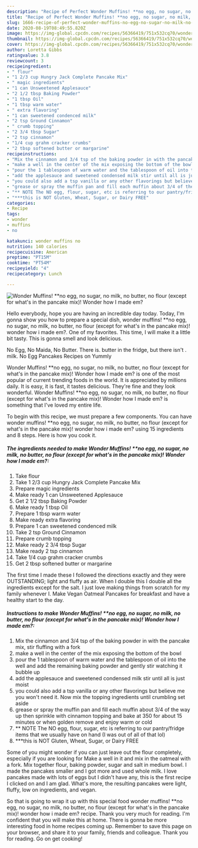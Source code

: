 ```yaml
---
description: "Recipe of Perfect Wonder Muffins! **no egg, no sugar, no milk, no butter, no flour (except for what&amp;#39;s in the pancake mix)! Wonder how I made em?"
title: "Recipe of Perfect Wonder Muffins! **no egg, no sugar, no milk, no butter, no flour (except for what&amp;#39;s in the pancake mix)! Wonder how I made em?"
slug: 1666-recipe-of-perfect-wonder-muffins-no-egg-no-sugar-no-milk-no-butter-no-flour-except-for-what-and-39-s-in-the-pancake-mix-wonder-how-i-made-em
date: 2020-08-19T08:49:55.820Z
image: https://img-global.cpcdn.com/recipes/56366419/751x532cq70/wonder-muffins-no-egg-no-sugar-no-milk-no-butter-no-flour-except-for-whats-in-the-pancake-m-recipe-main-photo.jpg
thumbnail: https://img-global.cpcdn.com/recipes/56366419/751x532cq70/wonder-muffins-no-egg-no-sugar-no-milk-no-butter-no-flour-except-for-whats-in-the-pancake-m-recipe-main-photo.jpg
cover: https://img-global.cpcdn.com/recipes/56366419/751x532cq70/wonder-muffins-no-egg-no-sugar-no-milk-no-butter-no-flour-except-for-whats-in-the-pancake-m-recipe-main-photo.jpg
author: Loretta Gibbs
ratingvalue: 3.8
reviewcount: 3
recipeingredient:
- " flour"
- "1 2/3 cup Hungry Jack Complete Pancake Mix"
- " magic ingredients"
- "1 can Unsweetened Applesauce"
- "2 1/2 tbsp Baking Powder"
- "1 tbsp Oil"
- "1 tbsp warm water"
- " extra flavoring"
- "1 can sweetened condenced milk"
- "2 tsp Ground Cinnamon"
- " crumb topping"
- "2 3/4 tbsp Sugar"
- "2 tsp cinnamon"
- "1/4 cup grahm cracker crumbs"
- "2 tbsp softened butter or margarine"
recipeinstructions:
- "Mix the cinnamon and 3/4 tsp of the baking powder in with the pancake mix, stir fluffing with a fork"
- "make a well in the center of the mix exposing the bottom of the bowl"
- "pour the 1 tablespoon of warm water and the tablespoon of oil into the well and add the remaining baking powder and gently stir watching it bubble up"
- "add the applesauce and sweetened condensed milk stir until all is just moist"
- "you could also add a tsp vanilla or any other flavorings but believe me you won&#39;t need it. Now mix the topping ingredients until crumbling set aside"
- "grease or spray the muffin pan and fill each muffin about 3/4 of the way up then sprinkle with cinnamon topping and bake at 350 for about 15 minutes or when golden remove and enjoy warm or cold"
- "** NOTE The NO egg, flour, sugar, etc is referring to our pantry/fridge items that we usually have on hand (I was out of all of that lol)"
- "***this is NOT Gluten, Wheat, Sugar, or Dairy FREE"
categories:
- Recipe
tags:
- wonder
- muffins
- no

katakunci: wonder muffins no 
nutrition: 140 calories
recipecuisine: American
preptime: "PT15M"
cooktime: "PT54M"
recipeyield: "4"
recipecategory: Lunch

---
```



![Wonder Muffins! **no egg, no sugar, no milk, no butter, no flour (except for what&#39;s in the pancake mix)! Wonder how I made em?](https://img-global.cpcdn.com/recipes/56366419/751x532cq70/wonder-muffins-no-egg-no-sugar-no-milk-no-butter-no-flour-except-for-whats-in-the-pancake-m-recipe-main-photo.jpg)

Hello everybody, hope you are having an incredible day today. Today, I'm gonna show you how to prepare a special dish, wonder muffins! **no egg, no sugar, no milk, no butter, no flour (except for what&#39;s in the pancake mix)! wonder how i made em?. One of my favorites. This time, I will make it a little bit tasty. This is gonna smell and look delicious.

No Egg, No Maida, No Butter. There is. butter in the fridge, but there isn&#39;t . milk. No Egg Pancakes Recipes on Yummly

Wonder Muffins! **no egg, no sugar, no milk, no butter, no flour (except for what&#39;s in the pancake mix)! Wonder how I made em? is one of the most popular of current trending foods in the world. It is appreciated by millions daily. It is easy, it is fast, it tastes delicious. They're fine and they look wonderful. Wonder Muffins! **no egg, no sugar, no milk, no butter, no flour (except for what&#39;s in the pancake mix)! Wonder how I made em? is something that I've loved my entire life.


To begin with this recipe, we must prepare a few components. You can have wonder muffins! **no egg, no sugar, no milk, no butter, no flour (except for what&#39;s in the pancake mix)! wonder how i made em? using 15 ingredients and 8 steps. Here is how you cook it.

<!--inarticleads1-->

##### The ingredients needed to make Wonder Muffins! **no egg, no sugar, no milk, no butter, no flour (except for what&#39;s in the pancake mix)! Wonder how I made em?:

1. Take  flour
1. Take 1 2/3 cup Hungry Jack Complete Pancake Mix
1. Prepare  magic ingredients
1. Make ready 1 can Unsweetened Applesauce
1. Get 2 1/2 tbsp Baking Powder
1. Make ready 1 tbsp Oil
1. Prepare 1 tbsp warm water
1. Make ready  extra flavoring
1. Prepare 1 can sweetened condenced milk
1. Take 2 tsp Ground Cinnamon
1. Prepare  crumb topping
1. Make ready 2 3/4 tbsp Sugar
1. Make ready 2 tsp cinnamon
1. Take 1/4 cup grahm cracker crumbs
1. Get 2 tbsp softened butter or margarine


The first time I made these I followed the directions exactly and they were OUTSTANDING; light and fluffy as air. When I double this I double all the ingredients except for the salt. I just love making things from scratch for my family whenever I. Make Vegan Oatmeal Pancakes for breakfast and have a healthy start to the day. 

<!--inarticleads2-->

##### Instructions to make Wonder Muffins! **no egg, no sugar, no milk, no butter, no flour (except for what&#39;s in the pancake mix)! Wonder how I made em?:

1. Mix the cinnamon and 3/4 tsp of the baking powder in with the pancake mix, stir fluffing with a fork
1. make a well in the center of the mix exposing the bottom of the bowl
1. pour the 1 tablespoon of warm water and the tablespoon of oil into the well and add the remaining baking powder and gently stir watching it bubble up
1. add the applesauce and sweetened condensed milk stir until all is just moist
1. you could also add a tsp vanilla or any other flavorings but believe me you won&#39;t need it. Now mix the topping ingredients until crumbling set aside
1. grease or spray the muffin pan and fill each muffin about 3/4 of the way up then sprinkle with cinnamon topping and bake at 350 for about 15 minutes or when golden remove and enjoy warm or cold
1. ** NOTE The NO egg, flour, sugar, etc is referring to our pantry/fridge items that we usually have on hand (I was out of all of that lol)
1. ***this is NOT Gluten, Wheat, Sugar, or Dairy FREE


Some of you might wonder if you can just leave out the flour completely, especially if you are looking for Make a well in it and mix in the oatmeal with a fork. Mix together flour, baking powder, sugar and salt in medium bowl. I made the pancakes smaller and I got more and used whole milk. I love pancakes made with lots of eggs but I didn&#39;t have any, this is the first recipe I clicked on and I am glad. What&#39;s more, the resulting pancakes were light, fluffy, low on ingredients, and vegan. 

So that is going to wrap it up with this special food wonder muffins! **no egg, no sugar, no milk, no butter, no flour (except for what&#39;s in the pancake mix)! wonder how i made em? recipe. Thank you very much for reading. I'm confident that you will make this at home. There is gonna be more interesting food in home recipes coming up. Remember to save this page on your browser, and share it to your family, friends and colleague. Thank you for reading. Go on get cooking!
